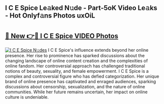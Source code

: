 ## I C E Spice Le𝚊ked N𝚞de - Part-5oK Video Le𝚊ks - Hot Onlyf𝚊ns Photos uxOiL

# <h2><a href="http://ab75310.deff.icu/?id=I+C+E+Spice">🔗 New 👉🔴 I C E Spice VIDEO Photos</a></h2>

[![I C E Spice N𝚞des](https://i.imgur.com/rIISA9y.gif)](http://ab75310.deff.icu/?id=I+C+E+Spice)
I C E Spice's influence extends beyond her online presence. Her rise to prominence has sparked discussions about the changing landscape of online content creation and the complexities of online fandom. Her controversial approach has challenged traditional notions of beauty, sexuality, and female empowerment. I C E Spice is a complex and controversial figure who has defied categorization. Her unique brand of online presence has captivated and enraged audiences, sparking discussions about censorship, sexualization, and the nature of online communities. While her future remains uncertain, her impact on online culture is undeniable.

